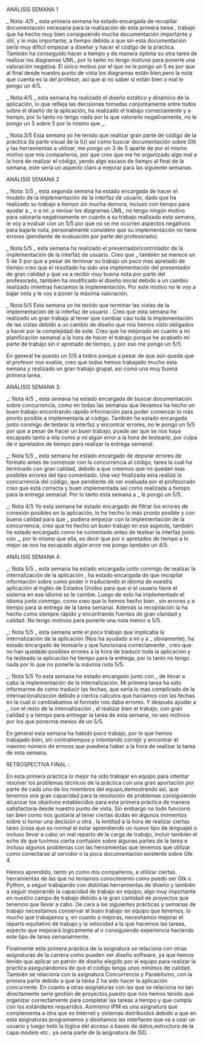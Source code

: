 ANÁLISIS SEMANA 1

_
Nota: 4/5
_ esta primera semana ha estado encargada de recopilar documentación necesaria para la realización de esta primera tarea , trabajo que ha hecho muy bien consiguiendo mucha documentación importante y útil, y lo más importante, a tiempo debido a que sin esta documentación sería muy difícil empezar a diseñar y hacer el código de la pŕactica. También ha conseguido hacer a tiempo y de manera óptima su otra tarea de realizar los diagramas UML, por lo tanto no tengo motivos para ponerle una valoración negativa. El único motivo por el que no le pongo un 5 es por que al final desde nuestro punto de vista los diagramas están bien,pero la nota que cuenta es la del profesor, así que al no saber si están bien o mal le pongo un 4/5.

_
Nota:4/5
_ esta semana ha realizado el diseño estático y dinámico de la aplicación, lo que refleja las decisiones tomadas conjuntamente entre todos sobre el diseño de la aplicación, ha realizado el trabajo correctamente y a tiempo, por lo tanto no tengo nada por lo que valorarlo negativamente, no le pongo un 5 sobre 5 por lo mismo que _.


_
Nota:3/5
Esta semana yo he tenido que realizar gran parte de código de la práctica (la parte visual de la IU) así como buscar documentación sobre Gtk y las herramientas a utilizar, me pongo un 3 de 5 aparte de por el mismo motivo que mis compañeros, por que creo que me he organizado algo mal a la hora de realizar el código, yendo algo escaso de tiempo al final de la semana, este sería un aspecto claro a mejorar para las siguiente semanas.

ANÁLISIS SEMANA 2

_
Nota: 5/5
_ esta segunda semana ha estado encargada de hacer el modelo de la implementación de la interfaz de usuario, dado que ha realizado su trabajo a tiempo sin mucha demora, incluso con tiempo para ayudar a _ o a mi ,o revisar los diagramas UML, no tengo ningún motivo para valorarla negativamente en cuanto a su trabajo realizado esta semana, le voy a evaluar con un 5/5 por que no se me ocurren aspectos negativos para bajarle nota, personalmente considero que su implementación no tiene errores (pendiente de evaluación por parte del profesorado).

_
Nota:5/5
_ esta semana ha realizado el presentador/controlador de la implementación de la interfaz de usuario. Creo que _ también se merece un 5 de 5 por que a pesar de terminar su trabajo un poco mas apretado de tiempo creo que el resultado ha sido una implementación del presentador de gran calidad y que va a recibir muy buena nota por parte del profesorado, también ha modificado el diseño inicial debido a un cambio realizado mientras hacíamos la implementación. Por este motivo no le voy a bajar nota y le voy a poner la máxima valoración.

_
Nota:5/5
Esta semana yo he tenido que terminar las vistas de la implementación de la interfaz de usuario . Creo que esta semana he realizado un gran trabajo al tener que cambiar casi toda la implementación de las vistas debido a un cambio de diseño que nos hemos visto obligados a hacer por la complejidad de este. Creo que he mejorado en cuanto a mi planificación semanal a la hora de hacer el trabajo porque he acabado mi parte de trabajo sin ir apretado de tiempo, y por eso me pongo un 5/5. 

En general he puesto un 5/5 a todos porque a pesar de que aún queda que el profesor nos evalúe, creo que todos hemos trabajado mucho esta semana  y realizado un gran trabajo grupal, así como una muy buena primera tarea.

ANÁLISIS SEMANA 3:

_:
Nota 4/5 
_ esta semana ha estado encargada de buscar documentación sobre concurrencia, como en todas las semanas que llevamos ha hecho un buen trabajo encontrando rápido información para poder comenzar lo más pronto posible a implementarla al código. También ha estado encargada junto conmigo de testear la interfaz y encontrar errores, no le pongo un 5/5 por que a pesar de hacer un buen trabajo, puede ser que se nos haya escapado tanto a ella como a mí algún error a la hora de testearlo, por culpa de ir apretados de tiempo para realizar la entrega semanal.


_:
Nota 5/5
_ esta semana he estado encargado de depurar errores de formato antes de comenzar con la concurrencia al código, tarea la cual ha terminado con gran calidad, debido a que creemos que no quedan mas posibles errores del tipo comentado. Una vez finalizada esta realizó la concurrencia del código, que pendiente de ser evaluada por el profesorado creo que está correcta y buen implementada así como realizada a tiempo para la entrega semanal. Por lo tanto esta semana a _ le pongo un 5/5.


_:
Nota 4/5
Yo esta semana he estado encargado de filtrar los errores de conexión posibles en la aplicación, lo he hecho lo más pronto posible y con buena calidad para que _ pudiera empezar con la implementación de la concurrencia, creo que he hecho un buen trabajo en ese aspecto, también he estado encargado como he comentado antes de testear la interfaz junto con _, por lo mismo que ella, es decir que por ir apretados de tiempo a lo mejor se nos ha escapado algún error me pongo también un 4/5.

ANÁLISIS SEMANA 4:

_:
Nota 5/5 
_ esta semana ha estado encargada junto conmigo de realizar la internalización de la aplicación , ha estado encargada de que recopilar información sobre como poder ir traduciendo el idioma de nuestra aplicación al inglés de Estados Unidos para que si el usuario tiene el sistema en ese idioma se le cambie. Luego de esto ha implementado el idioma junto conmigo, como creo que lo hemos hecho bien , sin errores y a tiempo para la entrega de la tarea semanal. Además la recopilación la ha hecho como siempre rápido y encontrando fuentes de gran claridad y calidad .No tengo motivos para ponerle una nota menor a 5/5.


_:
Nota 5/5
_ esta semana ante el poco trabajo que implicaba la internalización de la aplicación (Nos ha ayudado a mi y a _ obviamente), ha estado encargado de testearla y que funcionara correctamente , creo que no han quedado posibles errores a la hora de traducir toda la aplicación y ha testeado la aplicación he tiempo para la entrega, por lo tanto no tengo nada por lo que no ponerle la máxima nota 5/5. 


_:
Nota 5/5
Yo esta semana he estado encargado junto con _ de llevar a cabo la implementación de la internalización. Mi primera tarea ha sido informarme de como traducir las fechas, que sería lo mas complicado de la  internacionalización debido a ciertos calculos que haciamos con las fechas en la cual si cambiabamos el formato nos daba errores. Y después ayudar a _ con el resto de la internalización ,  al realizar bien el trabajo, con gran calidad y a tiempo para entregar la tarea de esta semana, no veo motivos por los que ponerme menos de un 5/5.

En general esta semana ha habido poco trabajo, por lo que hemos trabajado bien, sin contratiempos y intentando correjir y encontrar el máximo número de errores que puediera haber a la hora de realizar la tarea de esta semana.


RETROSPECTIVA FINAL :

En esta primera práctica lo mejor ha sido trabajar en equipo para intentar resolver los problemas técnicos de la práctica con una gran aportación por parte de cada uno de los miembros del equipo,demostrando así, que tenemos una gran capacidad para la resolución de problemas consiguiendo alcanzar los objetivos establecidos para esta primera práctica de manera satisfactoria desde nuestro punto de vista. Sin embargo no todo funcionó tan bien como nos gustaría al tener ciertas dudas en algunos momentos sobre si tomar una decisión u otra , la lentitud a la hora de realizar ciertas tares (cosa que es normal al estar aprendiendo un nuevo tipo de lenguaje) o incluso llevar a cabo un mal reparto de la carga de trabajo, incluir también el echo de que tuvimos cierta confusión sobre algunas partes de la tarea e incluso algunos problemas con las herramientas que tenemos que utilizar como conectarse al servidor o la poca documentación existente sobre Gtk 4. 

Hemos aprendido, tanto yo como mis compañeros, a utilizar ciertas herramientas de las que no teníamos conocimiento como puedo ser Gtk o Python, a seguir trabajando con distintas herramientas de diseño y también a seguir mejorando la capacidad de trabajo en equipo, algo muy importante en nuestro campo de trabajo debido a la gran cantidad de proyectos que tenemos que llevar a cabo. De cara a las siguientes prácticas y semanas de trabajo necesitamos conservar el buen trabajo en equipo que tenemos, lo mucho que trabajamos y, en cuanto a mejoras, necesitamos mejorar el reparto equitativo de trabajo y la velocidad a la que hacemos las tareas, aspecto que mejorará lógicamente al ir consiguiendo experiencia haciendo este tipo de tarea semanalmente. 

Finalmente esta primera práctica de la asignatura se relaciona con otras asignaturas de la carrera como pueden ser diseño software, ya que hemos tenido que aplicar un patrón de diseño elegido por el equipo para realizar la practica asegurándonos de que el código tenga unos mínimos de calidad. También se relaciona con la asignatura Concurrencia y Paralelismo, con la primera parte debido a que la tarea 2 ha sido hacer la aplicación concurrente. En cuanto a otras asignaturas con las que se relaciona no tan directamente sería  gestión de proyectos,puesto que nos hemos tenido que organizar correctamente para completar las tareas a tiempo y que cumpla con los estándares requeridos. Asimismo IPM es una asignatura que complementa a otra que es Internet y sistemas distribuidos debido a que en esta asignaturas programamos y diseñamos las interfaces que va a usar un usuario y luego todo la lógica del acceso a bases de datos,estructura de la capa modelo etc.. ya sería parte de la asignatura de ISD. 
